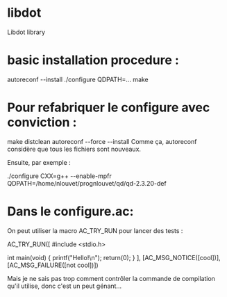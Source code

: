 # libdot

Libdot library

# basic installation procedure :
autoreconf --install
./configure QDPATH=...
make

# Pour refabriquer le configure avec conviction :
make distclean
autoreconf --force --install
Comme ça, autoreconf considère que tous les fichiers sont nouveaux.

Ensuite, par exemple :

./configure CXX=g++ --enable-mpfr QDPATH=/home/nlouvet/prognlouvet/qd/qd-2.3.20-def

# Dans le configure.ac:

On peut utiliser la macro AC_TRY_RUN pour lancer des tests :

AC_TRY_RUN([
#include <stdio.h>

int main(void) {
  printf("Hello!\n");
  return(0);
}
], [AC_MSG_NOTICE([cool])], [AC_MSG_FAILURE([not cool])])

Mais je ne sais pas trop comment contrôler la commande de compilation qu'il utilise, donc c'est un peut génant...
